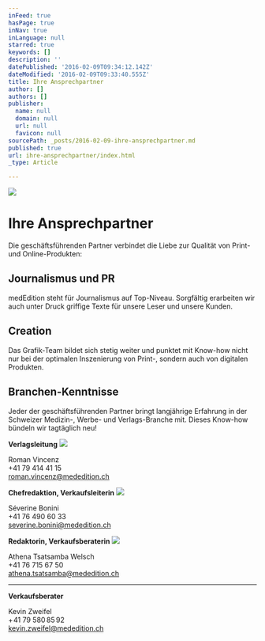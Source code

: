 ```yaml
---
inFeed: true
hasPage: true
inNav: true
inLanguage: null
starred: true
keywords: []
description: ''
datePublished: '2016-02-09T09:34:12.142Z'
dateModified: '2016-02-09T09:33:40.555Z'
title: Ihre Ansprechpartner
author: []
authors: []
publisher:
  name: null
  domain: null
  url: null
  favicon: null
sourcePath: _posts/2016-02-09-ihre-ansprechpartner.md
published: true
url: ihre-ansprechpartner/index.html
_type: Article

---
```

![](https://the-grid-user-content.s3-us-west-2.amazonaws.com/138a90f2-01e5-4646-a42d-f9a97c969915.jpg)

# Ihre Ansprechpartner

Die geschäftsführenden Partner verbindet die Liebe zur Qualität von Print- und Online-Produkten:

## Journalismus und PR

medEdition steht für Journalismus auf Top-Niveau. Sorgfältig erarbeiten wir auch unter Druck griffige Texte für unsere Leser und unsere Kunden.

## Creation

Das Grafik-Team bildet sich stetig weiter und punktet mit Know-how nicht nur bei der optimalen Inszenierung von Print-, sondern auch von digitalen Produkten.

## Branchen-Kenntnisse

Jeder der geschäftsführenden Partner bringt langjährige Erfahrung in der Schweizer Medizin-, Werbe- und Verlags-Branche mit. Dieses Know-how bündeln wir tagtäglich neu!

**Verlagsleitung**
![](https://the-grid-user-content.s3-us-west-2.amazonaws.com/446ebdf5-a5e1-46cd-94bd-8e067be9fb0d.jpg)

Roman Vincenz  
+41 79 414 41 15  
[roman.vincenz@mededition.ch][0]

**Chefredaktion, Verkaufsleiterin**
![](https://the-grid-user-content.s3-us-west-2.amazonaws.com/251dc06d-5db1-44a5-9d4a-4ac55c9974de.jpg)

Séverine Bonini  
+41 76 490 60 33  
[severine.bonini@mededition.ch][1]

**Redaktorin, Verkaufsberaterin**
![](https://the-grid-user-content.s3-us-west-2.amazonaws.com/7fe6dd67-04a4-43dc-933d-d832f85574dd.jpg)

Athena Tsatsamba Welsch  
+41 76 715 67 50  
[athena.tsatsamba@mededition.ch][2]

****

**Verkaufsberater**

Kevin Zweifel  
+ 41 79 580 85 92  
[kevin.zweifel@mededition.ch][3]

[0]: roman.vincenz@mededition.ch
[1]: severine.bonini@mededition.ch
[2]: athena.tsatsamba@mededition.ch
[3]: kevin.zweifel@mededition.ch
